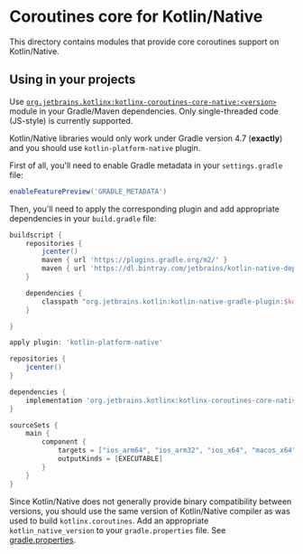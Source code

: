 # Coroutines core for Kotlin/Native

This directory contains modules that provide core coroutines support on Kotlin/Native.

## Using in your projects

Use [`org.jetbrains.kotlinx:kotlinx-coroutines-core-native:<version>`](kotlinx-coroutines-core-native/README.md)
module in your Gradle/Maven dependencies. 
Only single-threaded code (JS-style) is currently supported. 

Kotlin/Native libraries would only work under Gradle version 4.7 (**exactly**) 
and you should use `kotlin-platform-native` plugin.

First of all, you'll need to enable Gradle metadata in your
`settings.gradle` file:

```groovy
enableFeaturePreview('GRADLE_METADATA')
```

Then, you'll need to apply the corresponding plugin and add appropriate dependencies in your
`build.gradle` file:

```groovy
buildscript {
    repositories {
        jcenter()
        maven { url 'https://plugins.gradle.org/m2/' }
        maven { url 'https://dl.bintray.com/jetbrains/kotlin-native-dependencies' }
    }

    dependencies {
        classpath "org.jetbrains.kotlin:kotlin-native-gradle-plugin:$kotlin_native_version"
    }

}

apply plugin: 'kotlin-platform-native'

repositories {
    jcenter()
}

dependencies {
    implementation 'org.jetbrains.kotlinx:kotlinx-coroutines-core-native:0.26.1'
}

sourceSets {
    main {
        component {
            targets = ["ios_arm64", "ios_arm32", "ios_x64", "macos_x64", "linux_x64", "mingw_x64"] 
            outputKinds = [EXECUTABLE]
        }
    }
}
```

Since Kotlin/Native does not generally provide binary compatibility between versions, 
you should use the same version of Kotlin/Native compiler as was used to build `kotlinx.coroutines`. 
Add an appropriate `kotlin_native_version` to your `gradle.properties` file. 
See [gradle.properties](../gradle.properties). 

